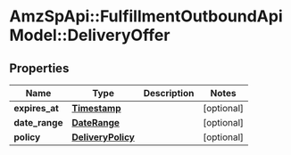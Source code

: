 # AmzSpApi::FulfillmentOutboundApiModel::DeliveryOffer

## Properties
Name | Type | Description | Notes
------------ | ------------- | ------------- | -------------
**expires_at** | [**Timestamp**](Timestamp.md) |  | [optional] 
**date_range** | [**DateRange**](DateRange.md) |  | [optional] 
**policy** | [**DeliveryPolicy**](DeliveryPolicy.md) |  | [optional] 

